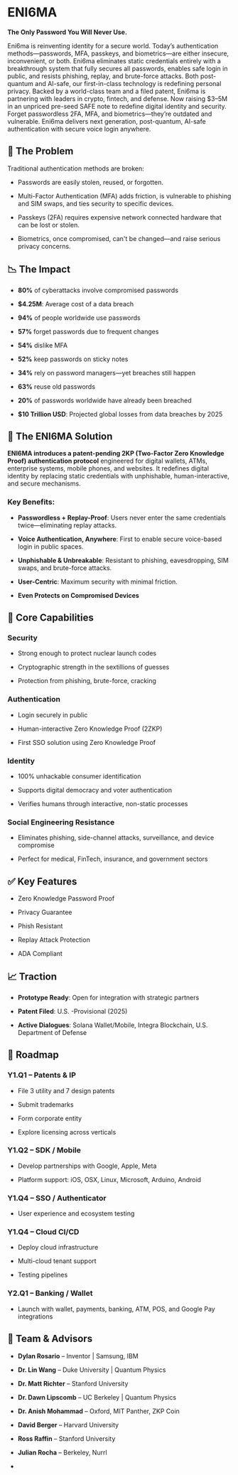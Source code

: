 # **ENI6MA**

**The Only Password You Will Never Use.**

Eni6ma is reinventing identity for a secure world. Today’s authentication methods—passwords, MFA, passkeys, and biometrics—are either insecure, inconvenient, or both. Eni6ma eliminates static credentials entirely with a breakthrough system that fully secures all passwords, enables safe login in public, and resists phishing, replay, and brute-force attacks. Both post-quantum and AI-safe, our first-in-class technology is redefining personal privacy. Backed by a world-class team and a filed patent, Eni6ma is partnering with leaders in crypto, fintech, and defense. Now raising $3–5M in an unpriced pre-seed SAFE note to redefine digital identity and security. Forget passwordless 2FA, MFA, and biometrics—they’re outdated and vulnerable. Eni6ma delivers next generation, post-quantum, AI-safe authentication with secure voice login anywhere.

## **🔐 The Problem**

Traditional authentication methods are broken:

* Passwords are easily stolen, reused, or forgotten.

* Multi-Factor Authentication (MFA) adds friction, is vulnerable to phishing and SIM swaps, and ties security to specific devices.

* Passkeys (2FA)  requires expensive network connected hardware that can be lost or stolen.

* Biometrics, once compromised, can't be changed—and raise serious privacy concerns.

## **📉 The Impact**

* **80%** of cyberattacks involve compromised passwords

* **$4.25M**: Average cost of a data breach

* **94%** of people worldwide use passwords

* **57%** forget passwords due to frequent changes

* **54%** dislike MFA

* **52%** keep passwords on sticky notes

* **34%** rely on password managers—yet breaches still happen

* **63%** reuse old passwords

* **20%** of passwords worldwide have already been breached

* **$10 Trillion USD**: Projected global losses from data breaches by 2025

## **🧠 The ENI6MA Solution**

**ENI6MA introduces a patent-pending 2KP (Two-Factor Zero Knowledge Proof) authentication protocol** engineered for digital wallets, ATMs, enterprise systems, mobile phones, and websites. It redefines digital identity by replacing static credentials with unphishable, human-interactive, and secure mechanisms.

### **Key Benefits:**

* **Passwordless \+ Replay-Proof**: Users never enter the same credentials twice—eliminating replay attacks.

* **Voice Authentication, Anywhere**: First to enable secure voice-based login in public spaces.

* **Unphishable & Unbreakable**: Resistant to phishing, eavesdropping, SIM swaps, and brute-force attacks.

* **User-Centric**: Maximum security with minimal friction.

* **Even Protects on Compromised Devices**

## **🧩 Core Capabilities**

### **Security**

* Strong enough to protect nuclear launch codes

* Cryptographic strength in the sextillions of guesses

* Protection from phishing, brute-force, cracking

### **Authentication**

* Login securely in public

* Human-interactive Zero Knowledge Proof (2ZKP)

* First SSO solution using Zero Knowledge Proof

### **Identity**

* 100% unhackable consumer identification

* Supports digital democracy and voter authentication

* Verifies humans through interactive, non-static processes

### **Social Engineering Resistance**

* Eliminates phishing, side-channel attacks, surveillance, and device compromise

* Perfect for medical, FinTech, insurance, and government sectors

## **✅ Key Features**

* Zero Knowledge Password Proof

* Privacy Guarantee

* Phish Resistant

* Replay Attack Protection

* ADA Compliant

## **📈 Traction**

* **Prototype Ready**: Open for integration with strategic partners

* **Patent Filed**: U.S. \-Provisional (2025)

* **Active Dialogues**: Solana Wallet/Mobile, Integra Blockchain, U.S. Department of Defense

## **🚀 Roadmap**

### **Y1.Q1 – Patents & IP**

* File 3 utility and 7 design patents

* Submit trademarks

* Form corporate entity

* Explore licensing across verticals

### **Y1.Q2 – SDK / Mobile**

* Develop partnerships with Google, Apple, Meta

* Platform support: iOS, OSX, Linux, Microsoft, Arduino, Android

### **Y1.Q4 – SSO / Authenticator**

* User experience and ecosystem testing

### **Y1.Q4 – Cloud CI/CD**

* Deploy cloud infrastructure

* Multi-cloud tenant support

* Testing pipelines

### **Y2.Q1 – Banking / Wallet**

* Launch with wallet, payments, banking, ATM, POS, and Google Pay integrations

## **👥 Team & Advisors**

* **Dylan Rosario** – Inventor | Samsung, IBM

* **Dr. Lin Wang** – Duke University | Quantum Physics

* **Dr. Matt Richter** – Stanford University

* **Dr. Dawn Lipscomb** – UC Berkeley | Quantum Physics

* **Dr. Anish Mohammad** – Oxford, MIT Panther, ZKP Coin

* **David Berger** – Harvard University

* **Ross Raffin** – Stanford University

* **Julian Rocha** – Berkeley, Nurrl

* 


